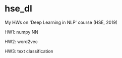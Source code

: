 # hse_dl
My HWs on 'Deep Learning in NLP' course (HSE, 2019)

HW1: numpy NN

HW2: word2vec

HW3: text classification

